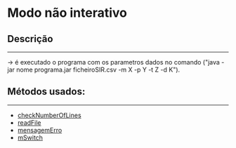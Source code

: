 # Modo não interativo

## Descrição ##
-------------------------

-> é executado o programa com os parametros dados no comando ("java -jar nome
programa.jar ficheiroSIR.csv -m X -p Y -t Z -d K").


## Métodos usados: ##
-------------------------

* [checkNumberOfLines](métodos/checkNumberOfLines.md)
* [readFile](métodos/readFile.md)
* [mensagemErro](métodos/mensagemerro.md)
* [mSwitch](métodos/mSwitch.md)
